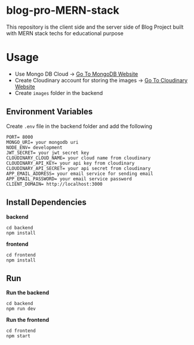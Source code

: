 # blog-pro-MERN-stack
This repository is the client side and the server side of Blog Project built with MERN stack techs  for educational purpose 

# Usage
- Use Mongo DB Cloud -> [Go To MongoDB Website](https://www.mongodb.com)
- Create Cloudinary account for storing the images -> [Go To Cloudinary Website](https://cloudinary.com/)
- Create `images` folder in the backend

## Environment Variables
Create `.env` file in the backend folder and add the following
```
PORT= 8000
MONGO_URI= your mongodb uri
NODE_ENV= development
JWT_SECRET= your jwt secret key
CLOUDINARY_CLOUD_NAME= your cloud name from cloudinary
CLOUDINARY_API_KEY= your api key from cloudinary
CLOUDINARY_API_SECRET= your api secret from cloudinary
APP_EMAIL_ADDRESS= your email service for sending email
APP_EMAIL_PASSWORD= your email service password
CLIENT_DOMAIN= http://localhost:3000 
```


## Install Dependencies
**backend**
```
cd backend
npm install
```
**frontend**
```
cd frontend
npm install
```


## Run
**Run the backend**
```
cd backend
npm run dev
```

**Run the frontend**
```
cd frontend
npm start
```
